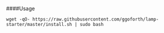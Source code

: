 ####Usage

`wget -qO- https://raw.githubusercontent.com/ggoforth/lamp-starter/master/install.sh | sudo bash`
